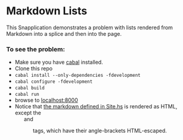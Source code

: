 # Markdown Lists

This Snapplication demonstrates a problem with lists rendered from Markdown into a splice and then into the page.

### To see the problem:

* Make sure you have [cabal](https://www.haskell.org/cabal/download.html) installed.
* Clone this repo
* `cabal install --only-dependencies -fdevelopment`
* `cabal configure -fdevelopment`
* `cabal build`
* `cabal run`
* browse to [localhost:8000](http://localhost:8000)
* Notice that [the markdown defined in Site.hs](../blob/master/src/Site.hs#L30-L47) is rendered as HTML, except the <ul> and <ol> tags, which have their angle-brackets HTML-escaped.

